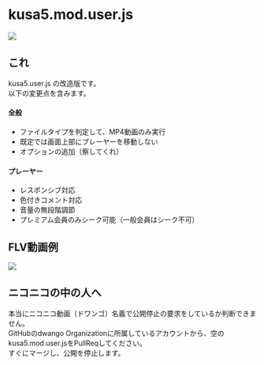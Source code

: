 kusa5.mod.user.js
====

[![](http://i.imgur.com/ItUmWQI.png)]()

## これ

kusa5.user.js の改造版です。  
以下の変更点を含みます。

#### 全般

- ファイルタイプを判定して、MP4動画のみ実行
- 既定では画面上部にプレーヤーを移動しない
- オプションの追加（察してくれ）

#### プレーヤー

- レスポンシブ対応
- 色付きコメント対応
- 音量の無段階調節
- プレミアム会員のみシーク可能（一般会員はシーク不可）

## FLV動画例

[![](http://i.imgur.com/648lGL4.png)]()

## ニコニコの中の人へ
本当にニコニコ動画（ドワンゴ）名義で公開停止の要求をしているか判断できません。  
GitHubのdwango Organizationに所属しているアカウントから、空のkusa5.mod.user.jsをPullReqしてください。  
すぐにマージし、公開を停止します。
